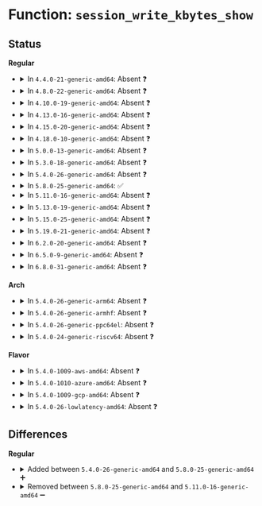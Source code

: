 # Function: <code>session_write_kbytes_show</code>

## Status
<b>Regular</b>
<ul>
<li>
<details>
<summary>In <code>4.4.0-21-generic-amd64</code>: Absent ❓</summary>

```json
{
  "name": "session_write_kbytes_show",
  "collision_type": "Unique Static",
  "inline_type": "Full",
  "funcs": [
    {
      "addr": 18446744071581874840,
      "name": "session_write_kbytes_show",
      "external": false,
      "loc": "fs/ext4/sysfs.c:50",
      "file": "fs/ext4/sysfs.c",
      "inline": "not declared, inlined",
      "caller_inline": [
        "fs/ext4/sysfs.c:ext4_attr_show"
      ],
      "caller_func": []
    }
  ],
  "symbols": []
}
```
</details>
</li>
<li>
<details>
<summary>In <code>4.8.0-22-generic-amd64</code>: Absent ❓</summary>

```json
{
  "name": "session_write_kbytes_show",
  "collision_type": "Unique Static",
  "inline_type": "Full",
  "funcs": [
    {
      "addr": 18446744071582071400,
      "name": "session_write_kbytes_show",
      "external": false,
      "loc": "fs/ext4/sysfs.c:50",
      "file": "fs/ext4/sysfs.c",
      "inline": "not declared, inlined",
      "caller_inline": [
        "fs/ext4/sysfs.c:ext4_attr_show"
      ],
      "caller_func": []
    }
  ],
  "symbols": []
}
```
</details>
</li>
<li>
<details>
<summary>In <code>4.10.0-19-generic-amd64</code>: Absent ❓</summary>

```json
{
  "name": "session_write_kbytes_show",
  "collision_type": "Unique Static",
  "inline_type": "Full",
  "funcs": [
    {
      "addr": 18446744071582161416,
      "name": "session_write_kbytes_show",
      "external": false,
      "loc": "fs/ext4/sysfs.c:50",
      "file": "fs/ext4/sysfs.c",
      "inline": "not declared, inlined",
      "caller_inline": [
        "fs/ext4/sysfs.c:ext4_attr_show"
      ],
      "caller_func": []
    }
  ],
  "symbols": []
}
```
</details>
</li>
<li>
<details>
<summary>In <code>4.13.0-16-generic-amd64</code>: Absent ❓</summary>

```json
{
  "name": "session_write_kbytes_show",
  "collision_type": "Unique Static",
  "inline_type": "Full",
  "funcs": [
    {
      "addr": 18446744071582225911,
      "name": "session_write_kbytes_show",
      "external": false,
      "loc": "fs/ext4/sysfs.c:50",
      "file": "fs/ext4/sysfs.c",
      "inline": "not declared, inlined",
      "caller_inline": [
        "fs/ext4/sysfs.c:ext4_attr_show"
      ],
      "caller_func": []
    }
  ],
  "symbols": []
}
```
</details>
</li>
<li>
<details>
<summary>In <code>4.15.0-20-generic-amd64</code>: Absent ❓</summary>

```json
{
  "name": "session_write_kbytes_show",
  "collision_type": "Unique Static",
  "inline_type": "Full",
  "funcs": [
    {
      "addr": 18446744071582374253,
      "name": "session_write_kbytes_show",
      "external": false,
      "loc": "fs/ext4/sysfs.c:51",
      "file": "fs/ext4/sysfs.c",
      "inline": "not declared, inlined",
      "caller_inline": [
        "fs/ext4/sysfs.c:ext4_attr_show"
      ],
      "caller_func": []
    }
  ],
  "symbols": []
}
```
</details>
</li>
<li>
<details>
<summary>In <code>4.18.0-10-generic-amd64</code>: Absent ❓</summary>

```json
{
  "name": "session_write_kbytes_show",
  "collision_type": "Unique Static",
  "inline_type": "Full",
  "funcs": [
    {
      "addr": 18446744071582564766,
      "name": "session_write_kbytes_show",
      "external": false,
      "loc": "fs/ext4/sysfs.c:52",
      "file": "fs/ext4/sysfs.c",
      "inline": "not declared, inlined",
      "caller_inline": [
        "fs/ext4/sysfs.c:ext4_attr_show"
      ],
      "caller_func": []
    }
  ],
  "symbols": []
}
```
</details>
</li>
<li>
<details>
<summary>In <code>5.0.0-13-generic-amd64</code>: Absent ❓</summary>

```json
{
  "name": "session_write_kbytes_show",
  "collision_type": "Unique Static",
  "inline_type": "Full",
  "funcs": [
    {
      "addr": 18446744071582666302,
      "name": "session_write_kbytes_show",
      "external": false,
      "loc": "fs/ext4/sysfs.c:54",
      "file": "fs/ext4/sysfs.c",
      "inline": "not declared, inlined",
      "caller_inline": [
        "fs/ext4/sysfs.c:ext4_attr_show"
      ],
      "caller_func": []
    }
  ],
  "symbols": []
}
```
</details>
</li>
<li>
<details>
<summary>In <code>5.3.0-18-generic-amd64</code>: Absent ❓</summary>

```json
{
  "name": "session_write_kbytes_show",
  "collision_type": "Unique Static",
  "inline_type": "Full",
  "funcs": [
    {
      "addr": 18446744071582838651,
      "name": "session_write_kbytes_show",
      "external": false,
      "loc": "fs/ext4/sysfs.c:55",
      "file": "fs/ext4/sysfs.c",
      "inline": "not declared, inlined",
      "caller_inline": [
        "fs/ext4/sysfs.c:ext4_attr_show"
      ],
      "caller_func": []
    }
  ],
  "symbols": []
}
```
</details>
</li>
<li>
<details>
<summary>In <code>5.4.0-26-generic-amd64</code>: Absent ❓</summary>

```json
{
  "name": "session_write_kbytes_show",
  "collision_type": "Unique Static",
  "inline_type": "Full",
  "funcs": [
    {
      "addr": 18446744071582942795,
      "name": "session_write_kbytes_show",
      "external": false,
      "loc": "fs/ext4/sysfs.c:55",
      "file": "fs/ext4/sysfs.c",
      "inline": "not declared, inlined",
      "caller_inline": [
        "fs/ext4/sysfs.c:ext4_attr_show"
      ],
      "caller_func": []
    }
  ],
  "symbols": []
}
```
</details>
</li>
<li>
<details>
<summary>In <code>5.8.0-25-generic-amd64</code>: ✅</summary>

```c
ssize_t session_write_kbytes_show(struct ext4_sb_info * sbi, char * buf)
```

```json
{
  "name": "session_write_kbytes_show",
  "collision_type": "Unique Static",
  "inline_type": "No",
  "funcs": [
    {
      "addr": 18446744071583256176,
      "name": "session_write_kbytes_show",
      "external": false,
      "loc": "fs/ext4/sysfs.c:61",
      "file": "fs/ext4/sysfs.c",
      "inline": "seen, unknown",
      "caller_inline": [],
      "caller_func": [
        "fs/ext4/sysfs.c:ext4_attr_show"
      ]
    }
  ],
  "symbols": [
    {
      "addr": 18446744071583256176,
      "name": "session_write_kbytes_show",
      "section": ".text",
      "bind": "STB_LOCAL",
      "size": 172
    }
  ]
}
```
</details>
</li>
<li>
<details>
<summary>In <code>5.11.0-16-generic-amd64</code>: Absent ❓</summary>

```json
{
  "name": "session_write_kbytes_show",
  "collision_type": "Unique Static",
  "inline_type": "Full",
  "funcs": [
    {
      "addr": 18446744071583358078,
      "name": "session_write_kbytes_show",
      "external": false,
      "loc": "fs/ext4/sysfs.c:62",
      "file": "fs/ext4/sysfs.c",
      "inline": "not declared, inlined",
      "caller_inline": [
        "fs/ext4/sysfs.c:ext4_attr_show"
      ],
      "caller_func": []
    }
  ],
  "symbols": []
}
```
</details>
</li>
<li>
<details>
<summary>In <code>5.13.0-19-generic-amd64</code>: Absent ❓</summary>

```json
{
  "name": "session_write_kbytes_show",
  "collision_type": "Unique Static",
  "inline_type": "Full",
  "funcs": [
    {
      "addr": 18446744071583381301,
      "name": "session_write_kbytes_show",
      "external": false,
      "loc": "fs/ext4/sysfs.c:62",
      "file": "fs/ext4/sysfs.c",
      "inline": "not declared, inlined",
      "caller_inline": [
        "fs/ext4/sysfs.c:ext4_attr_show"
      ],
      "caller_func": []
    }
  ],
  "symbols": []
}
```
</details>
</li>
<li>
<details>
<summary>In <code>5.15.0-25-generic-amd64</code>: Absent ❓</summary>

```json
{
  "name": "session_write_kbytes_show",
  "collision_type": "Unique Static",
  "inline_type": "Full",
  "funcs": [
    {
      "addr": 18446744071583725390,
      "name": "session_write_kbytes_show",
      "external": false,
      "loc": "fs/ext4/sysfs.c:62",
      "file": "fs/ext4/sysfs.c",
      "inline": "not declared, inlined",
      "caller_inline": [
        "fs/ext4/sysfs.c:ext4_attr_show"
      ],
      "caller_func": []
    }
  ],
  "symbols": []
}
```
</details>
</li>
<li>
<details>
<summary>In <code>5.19.0-21-generic-amd64</code>: Absent ❓</summary>

```json
{
  "name": "session_write_kbytes_show",
  "collision_type": "Unique Static",
  "inline_type": "Full",
  "funcs": [
    {
      "addr": 18446744071584280468,
      "name": "session_write_kbytes_show",
      "external": false,
      "loc": "fs/ext4/sysfs.c:62",
      "file": "fs/ext4/sysfs.c",
      "inline": "not declared, inlined",
      "caller_inline": [
        "fs/ext4/sysfs.c:ext4_attr_show"
      ],
      "caller_func": []
    }
  ],
  "symbols": []
}
```
</details>
</li>
<li>
<details>
<summary>In <code>6.2.0-20-generic-amd64</code>: Absent ❓</summary>

```json
{
  "name": "session_write_kbytes_show",
  "collision_type": "Unique Static",
  "inline_type": "Full",
  "funcs": [
    {
      "addr": 18446744071584928811,
      "name": "session_write_kbytes_show",
      "external": false,
      "loc": "fs/ext4/sysfs.c:62",
      "file": "fs/ext4/sysfs.c",
      "inline": "not declared, inlined",
      "caller_inline": [
        "fs/ext4/sysfs.c:ext4_attr_show"
      ],
      "caller_func": []
    }
  ],
  "symbols": []
}
```
</details>
</li>
<li>
<details>
<summary>In <code>6.5.0-9-generic-amd64</code>: Absent ❓</summary>

```json
{
  "name": "session_write_kbytes_show",
  "collision_type": "Unique Static",
  "inline_type": "Full",
  "funcs": [
    {
      "addr": 18446744071585155858,
      "name": "session_write_kbytes_show",
      "external": false,
      "loc": "fs/ext4/sysfs.c:62",
      "file": "fs/ext4/sysfs.c",
      "inline": "not declared, inlined",
      "caller_inline": [
        "fs/ext4/sysfs.c:ext4_attr_show"
      ],
      "caller_func": []
    }
  ],
  "symbols": []
}
```
</details>
</li>
<li>
<details>
<summary>In <code>6.8.0-31-generic-amd64</code>: Absent ❓</summary>

```json
{
  "name": "session_write_kbytes_show",
  "collision_type": "Unique Static",
  "inline_type": "Full",
  "funcs": [
    {
      "addr": 18446744071585388498,
      "name": "session_write_kbytes_show",
      "external": false,
      "loc": "fs/ext4/sysfs.c:62",
      "file": "fs/ext4/sysfs.c",
      "inline": "not declared, inlined",
      "caller_inline": [
        "fs/ext4/sysfs.c:ext4_attr_show"
      ],
      "caller_func": []
    }
  ],
  "symbols": []
}
```
</details>
</li>
</ul>
<b>Arch</b>
<ul>
<li>
<details>
<summary>In <code>5.4.0-26-generic-arm64</code>: Absent ❓</summary>

```json
{
  "name": "session_write_kbytes_show",
  "collision_type": "Unique Static",
  "inline_type": "Full",
  "funcs": [
    {
      "addr": 18446603336494617332,
      "name": "session_write_kbytes_show",
      "external": false,
      "loc": "fs/ext4/sysfs.c:55",
      "file": "fs/ext4/sysfs.c",
      "inline": "not declared, inlined",
      "caller_inline": [
        "fs/ext4/sysfs.c:ext4_attr_show"
      ],
      "caller_func": []
    }
  ],
  "symbols": []
}
```
</details>
</li>
<li>
<details>
<summary>In <code>5.4.0-26-generic-armhf</code>: Absent ❓</summary>

```json
{
  "name": "session_write_kbytes_show",
  "collision_type": "Unique Static",
  "inline_type": "Full",
  "funcs": [
    {
      "addr": 3228061772,
      "name": "session_write_kbytes_show",
      "external": false,
      "loc": "fs/ext4/sysfs.c:55",
      "file": "fs/ext4/sysfs.c",
      "inline": "not declared, inlined",
      "caller_inline": [
        "fs/ext4/sysfs.c:ext4_attr_show"
      ],
      "caller_func": []
    }
  ],
  "symbols": []
}
```
</details>
</li>
<li>
<details>
<summary>In <code>5.4.0-26-generic-ppc64el</code>: Absent ❓</summary>

```json
{
  "name": "session_write_kbytes_show",
  "collision_type": "Unique Static",
  "inline_type": "Full",
  "funcs": [
    {
      "addr": 13835058055288422196,
      "name": "session_write_kbytes_show",
      "external": false,
      "loc": "fs/ext4/sysfs.c:55",
      "file": "fs/ext4/sysfs.c",
      "inline": "not declared, inlined",
      "caller_inline": [
        "fs/ext4/sysfs.c:ext4_attr_show"
      ],
      "caller_func": []
    }
  ],
  "symbols": []
}
```
</details>
</li>
<li>
<details>
<summary>In <code>5.4.0-24-generic-riscv64</code>: Absent ❓</summary>

```json
{
  "name": "session_write_kbytes_show",
  "collision_type": "Unique Static",
  "inline_type": "Full",
  "funcs": [
    {
      "addr": 18446743936273992106,
      "name": "session_write_kbytes_show",
      "external": false,
      "loc": "fs/ext4/sysfs.c:55",
      "file": "fs/ext4/sysfs.c",
      "inline": "not declared, inlined",
      "caller_inline": [
        "fs/ext4/sysfs.c:ext4_attr_show"
      ],
      "caller_func": []
    }
  ],
  "symbols": []
}
```
</details>
</li>
</ul>
<b>Flavor</b>
<ul>
<li>
<details>
<summary>In <code>5.4.0-1009-aws-amd64</code>: Absent ❓</summary>

```json
{
  "name": "session_write_kbytes_show",
  "collision_type": "Unique Static",
  "inline_type": "Full",
  "funcs": [
    {
      "addr": 18446744071582911531,
      "name": "session_write_kbytes_show",
      "external": false,
      "loc": "fs/ext4/sysfs.c:55",
      "file": "fs/ext4/sysfs.c",
      "inline": "not declared, inlined",
      "caller_inline": [
        "fs/ext4/sysfs.c:ext4_attr_show"
      ],
      "caller_func": []
    }
  ],
  "symbols": []
}
```
</details>
</li>
<li>
<details>
<summary>In <code>5.4.0-1010-azure-amd64</code>: Absent ❓</summary>

```json
{
  "name": "session_write_kbytes_show",
  "collision_type": "Unique Static",
  "inline_type": "Full",
  "funcs": [
    {
      "addr": 18446744071582848683,
      "name": "session_write_kbytes_show",
      "external": false,
      "loc": "fs/ext4/sysfs.c:55",
      "file": "fs/ext4/sysfs.c",
      "inline": "not declared, inlined",
      "caller_inline": [
        "fs/ext4/sysfs.c:ext4_attr_show"
      ],
      "caller_func": []
    }
  ],
  "symbols": []
}
```
</details>
</li>
<li>
<details>
<summary>In <code>5.4.0-1009-gcp-amd64</code>: Absent ❓</summary>

```json
{
  "name": "session_write_kbytes_show",
  "collision_type": "Unique Static",
  "inline_type": "Full",
  "funcs": [
    {
      "addr": 18446744071582900139,
      "name": "session_write_kbytes_show",
      "external": false,
      "loc": "fs/ext4/sysfs.c:55",
      "file": "fs/ext4/sysfs.c",
      "inline": "not declared, inlined",
      "caller_inline": [
        "fs/ext4/sysfs.c:ext4_attr_show"
      ],
      "caller_func": []
    }
  ],
  "symbols": []
}
```
</details>
</li>
<li>
<details>
<summary>In <code>5.4.0-26-lowlatency-amd64</code>: Absent ❓</summary>

```json
{
  "name": "session_write_kbytes_show",
  "collision_type": "Unique Static",
  "inline_type": "Full",
  "funcs": [
    {
      "addr": 18446744071582987211,
      "name": "session_write_kbytes_show",
      "external": false,
      "loc": "fs/ext4/sysfs.c:55",
      "file": "fs/ext4/sysfs.c",
      "inline": "not declared, inlined",
      "caller_inline": [
        "fs/ext4/sysfs.c:ext4_attr_show"
      ],
      "caller_func": []
    }
  ],
  "symbols": []
}
```
</details>
</li>
</ul>

## Differences
<b>Regular</b>
<ul>
<li>
<details>
<summary>Added between <code>5.4.0-26-generic-amd64</code> and <code>5.8.0-25-generic-amd64</code> ➕</summary>

```c
ssize_t session_write_kbytes_show(struct ext4_sb_info * sbi, char * buf)
```
</details>
</li>
<li>
<details>
<summary>Removed between <code>5.8.0-25-generic-amd64</code> and <code>5.11.0-16-generic-amd64</code> ➖</summary>

```c
ssize_t session_write_kbytes_show(struct ext4_sb_info * sbi, char * buf)
```
</details>
</li>
</ul>
